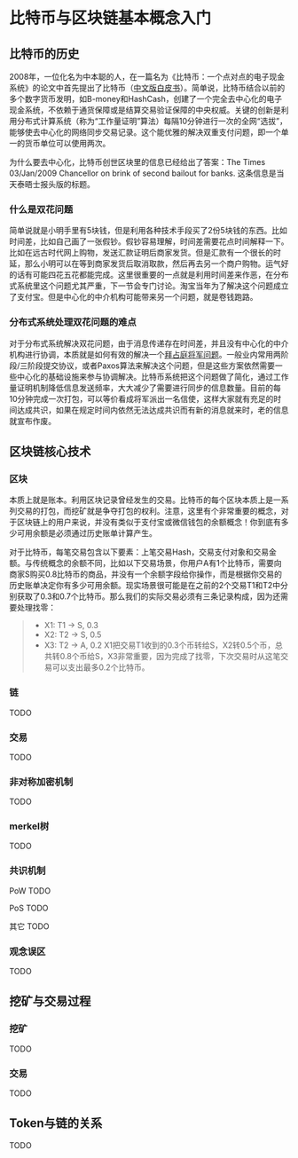 # 比特币与区块链基本概念入门

## 比特币的历史
2008年，一位化名为中本聪的人，在一篇名为《比特币：一个点对点的电子现金系统》的论文中首先提出了比特币（[中文版白皮书](http://www.8btc.com/wiki/bitcoin-a-peer-to-peer-electronic-cash-system)）。简单说，比特币结合以前的多个数字货币发明，如B-money和HashCash，创建了一个完全去中心化的电子现金系统，不依赖于通货保障或是结算交易验证保障的中央权威。关键的创新是利用分布式计算系统（称为“工作量证明”算法）每隔10分钟进行一次的全网“选拔”，能够使去中心化的网络同步交易记录。这个能优雅的解决双重支付问题，即一个单一的货币单位可以使用两次。

为什么要去中心化，比特币创世区块里的信息已经给出了答案：The Times 03/Jan/2009 Chancellor on brink of second bailout for banks. 这条信息是当天泰晤士报头版的标题。

### 什么是双花问题
简单说就是小明手里有5块钱，但是利用各种技术手段买了2份5块钱的东西。比如时间差，比如自己画了一张假钞。假钞容易理解，时间差需要花点时间解释一下。比如在远古时代网上购物，发送汇款证明后商家发货。但是汇款有一个很长的时延，那么小明可以在等到商家发货后取消取款，然后再去另一个商户购物。运气好的话有可能四花五花都能完成。这里很重要的一点就是利用时间差来作恶，在分布式系统里这个问题尤其严重，下一节会专门讨论。淘宝当年为了解决这个问题成立了支付宝。但是中心化的中介机构可能带来另一个问题，就是卷钱跑路。

### 分布式系统处理双花问题的难点
对于分布式系统解决双花问题，由于消息传递存在时间差，并且没有中心化的中介机构进行协调，本质就是如何有效的解决一个[拜占庭将军问题](https://zh.wikipedia.org/zh-sg/%E6%8B%9C%E5%8D%A0%E5%BA%AD%E5%B0%86%E5%86%9B%E9%97%AE%E9%A2%98)。一般业内常用两阶段/三阶段提交协议，或者Paxos算法来解决这个问题，但是这些方案依然需要一些中心化的基础设施来参与协调解决。比特币系统把这个问题做了简化，通过工作量证明机制降低信息发送频率，大大减少了需要进行同步的信息数量。目前的每10分钟完成一次打包，可以等价看成将军派出一名信使，这样大家就有充足的时间达成共识，如果在规定时间内依然无法达成共识而有新的消息就来时，老的信息就宣布作废。

## 区块链核心技术

### 区块
本质上就是账本。利用区块记录曾经发生的交易。比特币的每个区块本质上是一系列交易的打包，而挖矿就是争夺打包的权利。注意，这里有个非常重要的概念，对于区块链上的用户来说，并没有类似于支付宝或微信钱包的余额概念！你到底有多少可用余额是必须通过历史账单计算产生。

对于比特币，每笔交易包含以下要素：上笔交易Hash，交易支付对象和交易金额。与传统概念的余额不同，比如以下交易场景，你用户A有1个比特币，需要向商家S购买0.8比特币的商品，并没有一个余额字段给你操作，而是根据你交易的历史账单决定你有多少可用余额。现实场景很可能是在之前的2个交易T1和T2中分别获取了0.3和0.7个比特币。那么我们的实际交易必须有三条记录构成，因为还需要处理找零：
> - X1: T1 -> S, 0.3
> - X2: T2 -> S, 0.5
> - X3: T2 -> A, 0.2
X1把交易T1收到的0.3个币转给S，X2转0.5个币，总共转0.8个币给S，X3非常重要，因为完成了找零，下次交易时从这笔交易可以支出最多0.2个比特币。

### 链
TODO

### 交易
TODO

### 非对称加密机制
TODO

### merkel树
TODO

### 共识机制

PoW TODO

PoS TODO

其它 TODO

### 观念误区
TODO

## 挖矿与交易过程

### 挖矿
TODO

### 交易
TODO

## Token与链的关系
TODO
